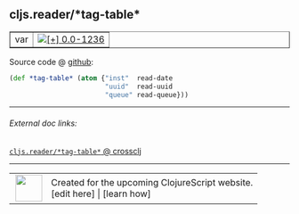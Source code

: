 ## cljs.reader/\*tag-table\*



 <table border="1">
<tr>
<td>var</td>
<td><a href="https://github.com/cljsinfo/cljs-api-docs/tree/0.0-1236"><img valign="middle" alt="[+] 0.0-1236" title="Added in 0.0-1236" src="https://img.shields.io/badge/+-0.0--1236-lightgrey.svg"></a> </td>
</tr>
</table>









Source code @ [github](https://github.com/clojure/clojurescript/blob/r1886/src/cljs/cljs/reader.cljs#L534-L536):

```clj
(def *tag-table* (atom {"inst"  read-date
                        "uuid"  read-uuid
                        "queue" read-queue}))
```

<!--
Repo - tag - source tree - lines:

 <pre>
clojurescript @ r1886
└── src
    └── cljs
        └── cljs
            └── <ins>[reader.cljs:534-536](https://github.com/clojure/clojurescript/blob/r1886/src/cljs/cljs/reader.cljs#L534-L536)</ins>
</pre>

-->

---



###### External doc links:

[`cljs.reader/*tag-table*` @ crossclj](http://crossclj.info/fun/cljs.reader.cljs/*tag-table*.html)<br>

---

 <table>
<tr><td>
<img valign="middle" align="right" width="48px" src="http://i.imgur.com/Hi20huC.png">
</td><td>
Created for the upcoming ClojureScript website.<br>
[edit here] | [learn how]
</td></tr></table>

[edit here]:https://github.com/cljsinfo/cljs-api-docs/blob/master/cljsdoc/cljs.reader/STARtag-tableSTAR.cljsdoc
[learn how]:https://github.com/cljsinfo/cljs-api-docs/wiki/cljsdoc-files

<!--

This information was too distracting to show to readers, but I'll leave it
commented here since it is helpful to:

- pretty-print the data used to generate this document
- and show how to retrieve that data



The API data for this symbol:

```clj
{:ns "cljs.reader",
 :name "*tag-table*",
 :type "var",
 :source {:code "(def *tag-table* (atom {\"inst\"  read-date\n                        \"uuid\"  read-uuid\n                        \"queue\" read-queue}))",
          :title "Source code",
          :repo "clojurescript",
          :tag "r1886",
          :filename "src/cljs/cljs/reader.cljs",
          :lines [534 536]},
 :full-name "cljs.reader/*tag-table*",
 :full-name-encode "cljs.reader/STARtag-tableSTAR",
 :history [["+" "0.0-1236"]]}

```

Retrieve the API data for this symbol:

```clj
;; from Clojure REPL
(require '[clojure.edn :as edn])
(-> (slurp "https://raw.githubusercontent.com/cljsinfo/cljs-api-docs/catalog/cljs-api.edn")
    (edn/read-string)
    (get-in [:symbols "cljs.reader/*tag-table*"]))
```

-->
